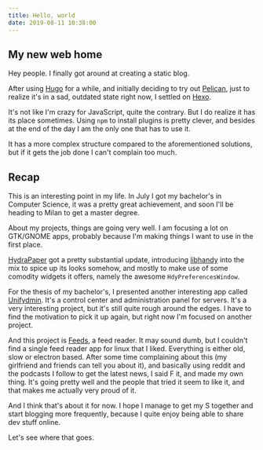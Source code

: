 ```yaml
---
title: Hello, world 
date: 2019-08-11 10:38:00
---
```


## My new web home

Hey people. I finally got around at creating a static blog.

After using [Hugo](https://gohugo.io/) for a while, and initially deciding to try out [Pelican](https://blog.getpelican.com/), just to realize it's in a sad, outdated state right now, I settled on [Hexo](https://hexo.io).

It's not like I'm crazy for JavaScript, quite the contrary. But I do realize it has its place sometimes. Using `npm` to install plugins is pretty clever, and besides at the end of the day I am the only one that has to use it.

It has a more complex structure compared to the aforementioned solutions, but if it gets the job done I can't complain too much.

## Recap

This is an interesting point in my life. In July I got my bachelor's in Computer Science, it was a pretty great achievement, and soon I'll be heading to Milan to get a master degree.

About my projects, things are going very well. I am focusing a lot on GTK/GNOME apps, probably because I'm making things I want to use in the first place.

[HydraPaper](https://gabmus.gitlab.io/HydraPaper) got a pretty substantial update, introducing [libhandy](https://source.puri.sm/Librem5/libhandy) into the mix to spice up its looks somehow, and mostly to make use of some comodity widgets it offers, namely the awesome `HdyPreferencesWindow`.

For the thesis of my bachelor's, I presented another interesting app called [Unifydmin](https://gitlab.com/GabMus/unifydmin). It's a control center and administration panel for servers. It's a very interesting project, but it's still quite rough around the edges. I have to find the motivation to pick it up again, but right now I'm focused on another project.

And this project is [Feeds](https://gabmus.gitlab.io/gnome-feeds), a feed reader. It may sound dumb, but I couldn't find a single feed reader app for linux that I liked. Everything is either old, slow or electron based. After some time complaining about this (my girlfriend and friends can tell you about it), and basically using reddit and the podcasts I follow to get the latest news, I said F it, and made my own thing. It's going pretty well and the people that tried it seem to like it, and that makes me actually very proud of it.

And I think that's about it for now. I hope I manage to get my S together and start blogging more frequently, because I quite enjoy being able to share dev stuff online.

Let's see where that goes.
